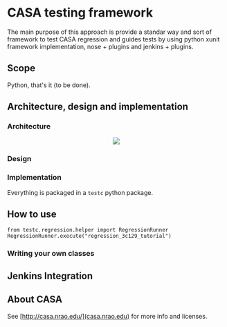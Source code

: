 # CASA testing framework

The main purpose of this approach is provide a standar way and sort of framework to test CASA regression and guides tests by using python xunit framework implementation, nose + plugins and jenkins + plugins.

## Scope

Python, that's it (to be done).

## Architecture, design and implementation

### Architecture

<div align="center">
    <img src="http://s18.postimg.org/kezwcw4l5/architecture.png" />
</div>

### Design

### Implementation

Everything is packaged in a ```testc``` python package.

## How to use

```
from testc.regression.helper import RegressionRunner
RegressionRunner.execute("regression_3c129_tutorial")
```

### Writing your own classes

## Jenkins Integration

## About CASA

See [http://casa.nrao.edu/](casa.nrao.edu) for more info and licenses.